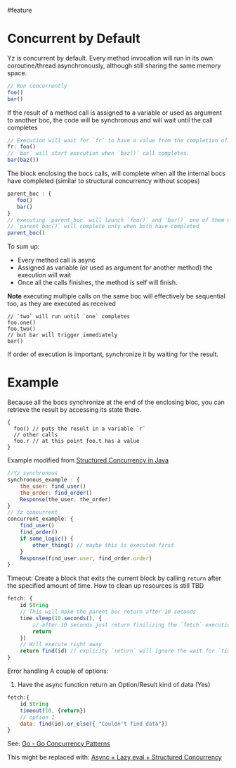 #feature
# Concurrent by Default 
Yz is concurrent by default. Every method invocation will run in its own coroutine/thread asynchronously, although still sharing the same memory space.
```js
// Run concurrently 
foo()
bar()
```

If the result of a method call is assigned to a variable or used as argument to another boc, the code will be synchronous and will wait until the call completes

```js
// Execution will wait for `fr` to have a value from the completion of `foo()`
fr: foo()
// `bar` will start execution when `baz()` call completes.
bar(baz())
```

The block enclosing the bocs calls, will complete when all the internal bocs have completed (similar to structural concurrency without scopes)

```js
parent_boc : { 
   foo()
   bar() 
}
// executing `parent_boc` will launch `foo()` and `bar()` one of them might finish earlier than the other
// `parent_boc()` will complete only when both have completed
parent_boc()
```

To sum up: 
- Every method call is async
- Assigned as variable (or used as argument for another method) the execution will wait
- Once all the calls finishes, the method is self will finish. 

**Note** executing multiple calls on the same boc will effectively be sequential too, as they are executed as received

```
// `two` will run until `one` completes 
foo.one()
foo.two()
// but bar will trigger immediately
bar() 
```

If order of execution is important, synchronize it by waiting for the result. 

# Example

Because all the bocs synchronize at the end of the enclosing bloc, you can retrieve the result by accessing its state there.
```
{
  foo() // puts the result in a variable `r`
  // other calls
  foo.r // at this point foo.t has a value 
}
```

Example modified from [Structured Concurrency in Java](https://openjdk.org/jeps/428#:~:text=For%20example%2C%20in%20this%20single%2Dthreaded%20version%20of%20handle()%20the%20task%2Dsubtask%20relationship%20is%20apparent%20from%20the%20syntactic%20structure%3A)
```javascript
//Yz synchronous
synchronous_example : {
    the_user: find_user()
    the_order: find_order()
    Response(the_user, the_order)
}
// Yz concurrent
concurrent_example: {
    find_user()
    find_order()
    if some_logic() {
        other_thing() // maybe this is executed first
    }
    Response(find_user.user, find_order.order)
}
```

Timeout: 
Create a block that exits the current block by calling `return` after the specified amount of time. How to clean up resources is still TBD

```javascript
fetch: {
    id String
    // This will make the parent boc return after 10 seconds
    time.sleep(10.seconds(), {
        // after 10 seconds just return finilizing the `fetch` execution
        return
    })
    // Will execute right away
    return find(id) // explicity `return` will ignore the wait for `time.sleep` to complete. 
}
```

Error handling
A couple of options:
1. Have the async function return an Option/Result kind of data (Yes)

```javascript
fetch:{
    id String
    timeout(10, {return})
    // option 1
    data: find(id).or_else({ "Couldn't find data"})
}
```


See: [Go - Go Concurrency Patterns](Go%20-%20Go%20Concurrency%20Patterns.md)

This might be replaced with:  [Async + Lazy eval + Structured Concurrency](../Questions/solved/concurrency/Async%20+%20Lazy%20eval%20+%20Structured%20Concurrency.md)


